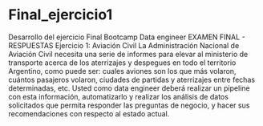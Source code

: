 # Final_ejercicio1
Desarrollo del ejercicio Final Bootcamp Data engineer
EXAMEN FINAL - RESPUESTAS
 Ejercicio 1: Aviación Civil La Administración Nacional de Aviación Civil necesita una serie de informes para elevar al ministerio de transporte acerca de los aterrizajes y despegues en todo el territorio Argentino, como puede ser: cuales aviones son los que más volaron, cuántos pasajeros volaron, ciudades de partidas y aterrizajes entre fechas determinadas, etc. Usted como data engineer deberá realizar un pipeline con esta información, automatizarlo y realizar los análisis de datos solicitados que permita responder las preguntas de negocio, y hacer sus recomendaciones con respecto al estado actual. 

